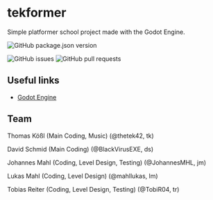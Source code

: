 # tekformer

Simple platformer school project made with the Godot Engine.

![GitHub package.json version](https://img.shields.io/github/package-json/v/thetek42/tekformer)

![GitHub issues](https://img.shields.io/github/issues/thetek42/tekformer)
![GitHub pull requests](https://img.shields.io/github/issues-pr/thetek42/tekformer)


## Useful links

- [Godot Engine](https://godotengine.org)



## Team

Thomas Kößl (Main Coding, Music) (@thetek42, tk)

David Schmid (Main Coding) (@BlackVirusEXE, ds)

Johannes Mahl (Coding, Level Design, Testing) (@JohannesMHL, jm)

Lukas Mahl (Coding, Level Design) (@mahllukas, lm)

Tobias Reiter (Coding, Level Design, Testing) (@TobiR04, tr)
